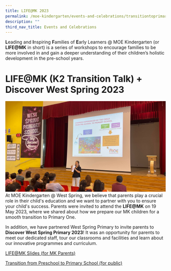 ```yaml
---
title: LIFE@MK 2023
permalink: /moe-kindergarten/events-and-celebrations/transitiontoprimaryschool/
description: ""
third_nav_title: Events and Celebrations
---
```

**L**eading and **I**nspiring **F**amilies of **E**arly Learners @ MOE Kindergarten (or **LIFE@MK** in short) is a series of workshops to encourage families to be more involved in and gain a deeper understanding of their children’s holistic development in the pre-school years.

# LIFE@MK (K2 Transition Talk) + Discover West Spring 2023
![](/images/MK/life@mk.jpg)
At MOE Kindergarten @ West Spring, we believe that parents play a crucial role in their child's education and we want to partner with you to ensure your child's success. Parents were invited to attend the **LIFE@MK** on 19 May 2023, where we shared about how we prepare our MK children for a smooth transition to Primary One. 

In addition, we have partnered West Spring Primary to invite parents to **Discover West Spring Primary 2023**! It was an opportunity for parents to meet our dedicated staff, tour our classrooms and facilities and learn about our innovative programmes and curriculum. 

[LIFE@MK Slides (for MK Parents)](/files/MK/life@mk_2023%20(encrypted).pdf)

[Transition from Preschool to Primary School (for public)](/files/MK/transition%20from%20preschool%20to%20primary%20school.pdf)